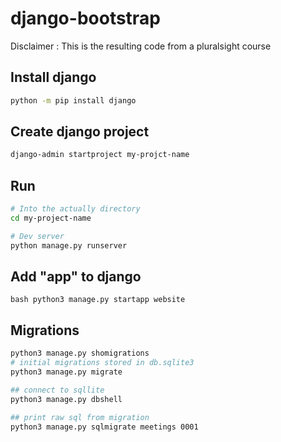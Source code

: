 # django-bootstrap

Disclaimer : This is the resulting code from a pluralsight course

## Install django
```bash
python -m pip install django
```

## Create django project 
```bash
django-admin startproject my-projct-name
```

## Run
```bash
# Into the actually directory
cd my-project-name

# Dev server 
python manage.py runserver
```

## Add "app" to django 
``bash
python3 manage.py startapp website
``

## Migrations
```bash
python3 manage.py shomigrations
# initial migrations stored in db.sqlite3
python3 manage.py migrate 

## connect to sqllite 
python3 manage.py dbshell

## print raw sql from migration 
python3 manage.py sqlmigrate meetings 0001
```
